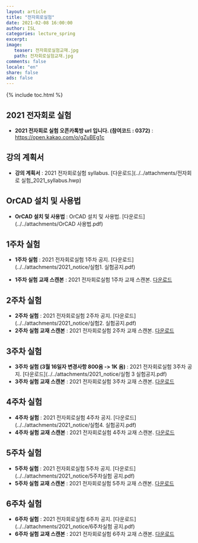 ```yaml
---
layout: article
title: "전자회로실험"
date: 2021-02-08 16:00:00
author: ISL
categories: lecture_spring
excerpt: 
image:
   teaser: 전자회로실험교재.jpg
   path: 전자회로실험교재.jpg
comments: false
locale: "en"
share: false
ads: false
--- 
```


{% include toc.html %}

<!--예시-->
## 2021 전자회로 실험
* **2021 전자회로 실험 오픈카톡방 url 입니다. (참여코드 : 0372)** 
: https://open.kakao.com/o/gZuBEg1c

## 강의 계획서
* **강의 계획서** 
: 2021 전자회로실험 syllabus.
[다운로드](../../attachments/전자회로 실험_2021_syllabus.hwp)

## OrCAD 설치 및 사용법
* **OrCAD 설치 및 사용법** 
: OrCAD 설치 및 사용법.
[다운로드](../../attachments/OrCAD 사용법.pdf)

## 1주차 실험
* **1주차 실험**
: 2021 전자회로실험 1주차 공지.
[다운로드](../../attachments/2021_notice/실험1. 실험공지.pdf)

* **1주차 실험 교재 스캔본**
: 2021 전자회로실험 1주차 교재 스캔본.
[다운로드](../../attachments/2021_notice/실험1_책.pdf)

## 2주차 실험
* **2주차 실험**
: 2021 전자회로실험 2주차 공지.
[다운로드](../../attachments/2021_notice/실험2. 실험공지.pdf)
* **2주차 실험 교재 스캔본**
: 2021 전자회로실험 2주차 교재 스캔본.
[다운로드](../../attachments/2021_notice/실험2_책.PDF)


## 3주차 실험
* **3주차 실험 (3월 16일자 변경사항 800옴 -> 1K 옴)**
: 2021 전자회로실험 3주차 공지.
[다운로드](../../attachments/2021_notice/실험 3 실험공지.pdf)
* **3주차 실험 교재 스캔본**
: 2021 전자회로실험 3주차 교재 스캔본.
[다운로드](../../attachments/2021_notice/실험3_책.pdf)

## 4주차 실험
* **4주차 실험**
: 2021 전자회로실험 4주차 공지.
[다운로드](../../attachments/2021_notice/실험4. 실험공지.pdf)
* **4주차 실험 교재 스캔본**
: 2021 전자회로실험 4주차 교재 스캔본.
[다운로드](../../attachments/2021_notice/실험4_책.pdf)

## 5주차 실험
* **5주차 실험**
: 2021 전자회로실험 5주차 공지.
[다운로드](../../attachments/2021_notice/5주차실험 공지.pdf)
* **5주차 실험 교재 스캔본**
: 2021 전자회로실험 5주차 교재 스캔본.
[다운로드](../../attachments/2021_notice/5주차실험_책.pdf)

## 6주차 실험
* **6주차 실험**
: 2021 전자회로실험 6주차 공지.
[다운로드](../../attachments/2021_notice/6주차실험 공지.pdf)
* **6주차 실험 교재 스캔본**
: 2021 전자회로실험 6주차 교재 스캔본.
[다운로드](../../attachments/2021_notice/6주차실험_책.pdf)